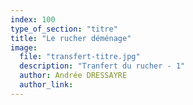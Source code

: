```yaml
---
index: 100
type_of_section: "titre"
title: "Le rucher déménage"
image:
  file: "transfert-titre.jpg"
  description: "Tranfert du rucher - 1"
  author: Andrée DRESSAYRE
  author_link: 
---
```

